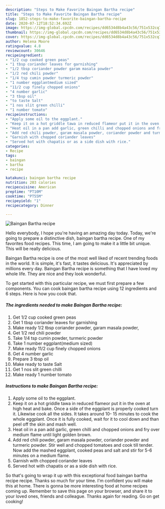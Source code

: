 ```yaml
---
description: "Steps to Make Favorite Baingan Bartha recipe"
title: "Steps to Make Favorite Baingan Bartha recipe"
slug: 1852-steps-to-make-favorite-baingan-bartha-recipe
date: 2020-07-12T18:52:34.692Z
image: https://img-global.cpcdn.com/recipes/dd6534d8b4a43c56/751x532cq70/baingan-bartha-recipe-recipe-main-photo.jpg
thumbnail: https://img-global.cpcdn.com/recipes/dd6534d8b4a43c56/751x532cq70/baingan-bartha-recipe-recipe-main-photo.jpg
cover: https://img-global.cpcdn.com/recipes/dd6534d8b4a43c56/751x532cq70/baingan-bartha-recipe-recipe-main-photo.jpg
author: Helena Moore
ratingvalue: 4.8
reviewcount: 30646
recipeingredient:
- "1/2 cup cooked green peas"
- "1 tbsp coriander leaves for garnishing"
- "1/2 tbsp coriander powder garam masala powder"
- "1/2 red chili powder"
- "1/4 tsp cumin powder turmeric powder"
- "1 number eggplantmedium sized"
- "11/2 cup finely chopped onions"
- "4 number garlic"
- "3 tbsp oil"
- "to taste Salt"
- "1 nos slit green chilli"
- "1 number tomato"
recipeinstructions:
- "Apply some oil to the eggplant."
- "Keep it on a hot griddle tawa in reduced flameor put it in the oven at high heat and bake. Once a side of the eggplant is properly cooked turn it. Likewise cook all the sides. It takes around 10- 15 minutes to cook the whole eggplant. Once it is fully cooked, wait for it to cool down and than peel off the skin and mash well."
- "Heat oil in a pan add garlic, green chilli and chopped onions and fry over medium flame until light golden brown."
- "Add red chili powder, garam masala powder, coriander powder and turmeric powder. Stir well and chopped tomatoes and cook till tender. Now add the mashed eggplant, cooked peas and salt and stir for 5-6 minutes on a medium flame."
- "Garnish with chopped coriander leaves"
- "Served hot with chapatis or as a side dish with rice."
categories:
- Recipe
tags:
- baingan
- bartha
- recipe

katakunci: baingan bartha recipe 
nutrition: 203 calories
recipecuisine: American
preptime: "PT10M"
cooktime: "PT55M"
recipeyield: "1"
recipecategory: Dinner

---
```



![Baingan Bartha recipe](https://img-global.cpcdn.com/recipes/dd6534d8b4a43c56/751x532cq70/baingan-bartha-recipe-recipe-main-photo.jpg)

Hello everybody, I hope you're having an amazing day today. Today, we're going to prepare a distinctive dish, baingan bartha recipe. One of my favorites food recipes. This time, I am going to make it a little bit unique. This will be really delicious.

Baingan Bartha recipe is one of the most well liked of recent trending foods in the world. It is simple, it's fast, it tastes delicious. It's appreciated by millions every day. Baingan Bartha recipe is something that I have loved my whole life. They are nice and they look wonderful.




To get started with this particular recipe, we must first prepare a few components. You can cook baingan bartha recipe using 12 ingredients and 6 steps. Here is how you cook that.

<!--inarticleads1-->

##### The ingredients needed to make Baingan Bartha recipe:

1. Get 1/2 cup cooked green peas
1. Get 1 tbsp coriander leaves for garnishing
1. Make ready 1/2 tbsp coriander powder, garam masala powder,
1. Get 1/2 red chili powder
1. Take 1/4 tsp cumin powder, turmeric powder
1. Take 1 number eggplant(medium sized)
1. Make ready 11/2 cup finely chopped onions
1. Get 4 number garlic
1. Prepare 3 tbsp oil
1. Make ready to taste Salt
1. Get 1 nos slit green chilli
1. Make ready 1 number tomato




<!--inarticleads2-->

##### Instructions to make Baingan Bartha recipe:

1. Apply some oil to the eggplant.
1. Keep it on a hot griddle tawa in reduced flameor put it in the oven at high heat and bake. Once a side of the eggplant is properly cooked turn it. Likewise cook all the sides. It takes around 10- 15 minutes to cook the whole eggplant. Once it is fully cooked, wait for it to cool down and than peel off the skin and mash well.
1. Heat oil in a pan add garlic, green chilli and chopped onions and fry over medium flame until light golden brown.
1. Add red chili powder, garam masala powder, coriander powder and turmeric powder. Stir well and chopped tomatoes and cook till tender. Now add the mashed eggplant, cooked peas and salt and stir for 5-6 minutes on a medium flame.
1. Garnish with chopped coriander leaves
1. Served hot with chapatis or as a side dish with rice.




So that's going to wrap it up with this exceptional food baingan bartha recipe recipe. Thanks so much for your time. I'm confident you will make this at home. There is gonna be more interesting food at home recipes coming up. Remember to save this page on your browser, and share it to your loved ones, friends and colleague. Thanks again for reading. Go on get cooking!

